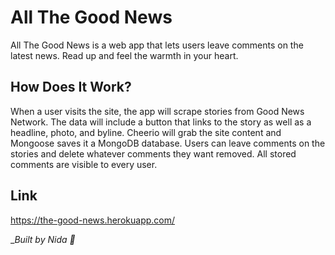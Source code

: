 #  All The Good News 
All The Good News is a web app that lets users leave comments on the latest news. Read up and feel the warmth in your heart. 

## How Does It Work?
When a user visits the site, the app will scrape stories from Good News Network. The data will include a button that links to the story as well as a headline, photo, and byline. Cheerio will grab the site content and Mongoose saves it a MongoDB database. Users can leave comments on the stories and delete whatever comments they want removed. All stored comments are visible to every user.

## Link
https://the-good-news.herokuapp.com/


__*Built by Nida :100:*_

